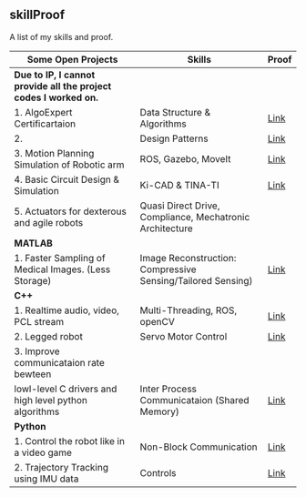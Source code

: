 ## skillProof
A list of my skills and proof.

| Some Open Projects                                             | Skills                                                      | Proof                                                                        |
| -------------------------------------------------------------- | ----------------------------------------------------------- | ---------------------------------------------------------------------------- |
| **Due to IP, I cannot provide all the project codes I worked on.** |                                                             |                                                                              |
| 1. AlgoExpert Certificartaion                                  | Data Structure & Algorithms                                 | [Link](https://github.com/ajaygunalan/algoExpert)                            |
| 2.                                                             | Design Patterns                                             | [Link](https://github.com/ajaygunalan/designPattern/tree/main)               |
| 3. Motion Planning Simulation of Robotic arm                   | ROS, Gazebo, MoveIt                                         | [Link](https://github.com/ajaygunalan/robotic_arm)                           |
| 4. Basic Circuit Design & Simulation                           | Ki-CAD & TINA-TI                                            | [Link](https://github.com/ajaygunalan/KiCAD-and-TINA-TI)                     |
| 5. Actuators for dexterous and agile robots                    | Quasi Direct Drive, Compliance, Mechatronic  Architecture   |                                                                              |
| **MATLAB**                                                     |                                                             |                                                                              |
| 1. Faster Sampling of Medical Images. (Less Storage)           | Image Reconstruction: Compressive Sensing/Tailored Sensing) | [Link](https://github.com/ajaygunalan/fastCS/blob/main/ContiTailored.m)      |
| **C++**                                                        |                                                             |                                                                              |
| 1. Realtime audio, video, PCL stream                           | Multi-Threading, ROS, openCV                                | [Link](https://www.youtube.com/watch?v=db5fdoCdh4U)                          |
| 2. Legged robot                                                | Servo Motor Control                                         | [Link](https://ajaygunalan.com/projects/asset/past/stoch/ezgif.com-crop.gif) |
| 3. Improve communicataion rate bewteen                         |                                                             |                                                                              |
| lowl-level C drivers and high level python algorithms          | Inter Process Communicataion (Shared Memory)                | [Link](https://github.com/ajaygunalan/IPC_SHM)                               |
| **Python**                                                     |                                                             |                                                                              |
| 1. Control the robot like in a video game                      | Non-Block Communication                                     | [Link](https://gist.github.com/ajaygunalan/29bf34e78dea66fa818694062604d275) |
| 2. Trajectory Tracking using IMU data                          | Controls                                                    | [Link](https://www.youtube.com/watch?v=zxzQhBU0WqY)                          |

